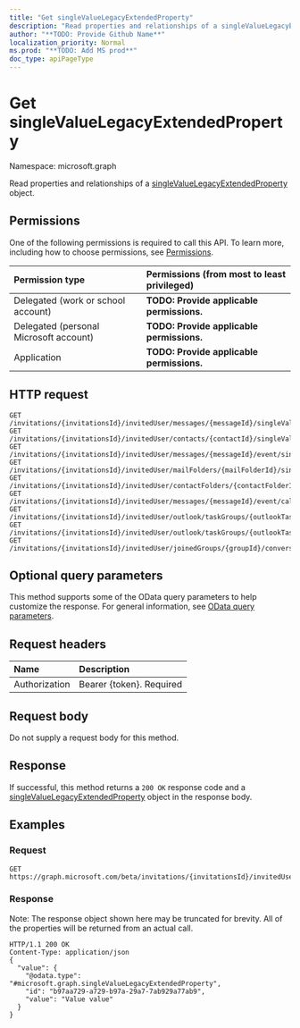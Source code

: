 ```yaml
---
title: "Get singleValueLegacyExtendedProperty"
description: "Read properties and relationships of a singleValueLegacyExtendedProperty object."
author: "**TODO: Provide Github Name**"
localization_priority: Normal
ms.prod: "**TODO: Add MS prod**"
doc_type: apiPageType
---
```


# Get singleValueLegacyExtendedProperty

Namespace: microsoft.graph

Read properties and relationships of a [singleValueLegacyExtendedProperty](../resources/singlevaluelegacyextendedproperty.md) object.

## Permissions
One of the following permissions is required to call this API. To learn more, including how to choose permissions, see [Permissions](/concepts/permissions-reference.md).

|Permission type|Permissions (from most to least privileged)|
|:---|:---|
|Delegated (work or school account)|**TODO: Provide applicable permissions.**|
|Delegated (personal Microsoft account)|**TODO: Provide applicable permissions.**|
|Application|**TODO: Provide applicable permissions.**|

## HTTP request
<!-- {
  "blockType": "ignored"
}
-->
``` http
GET /invitations/{invitationsId}/invitedUser/messages/{messageId}/singleValueExtendedProperties/{singleValueLegacyExtendedPropertyId}
GET /invitations/{invitationsId}/invitedUser/contacts/{contactId}/singleValueExtendedProperties/{singleValueLegacyExtendedPropertyId}
GET /invitations/{invitationsId}/invitedUser/messages/{messageId}/event/singleValueExtendedProperties/{singleValueLegacyExtendedPropertyId}
GET /invitations/{invitationsId}/invitedUser/mailFolders/{mailFolderId}/singleValueExtendedProperties/{singleValueLegacyExtendedPropertyId}
GET /invitations/{invitationsId}/invitedUser/contactFolders/{contactFolderId}/singleValueExtendedProperties/{singleValueLegacyExtendedPropertyId}
GET /invitations/{invitationsId}/invitedUser/messages/{messageId}/event/calendar/singleValueExtendedProperties/{singleValueLegacyExtendedPropertyId}
GET /invitations/{invitationsId}/invitedUser/outlook/taskGroups/{outlookTaskGroupId}/taskFolders/{outlookTaskFolderId}/singleValueExtendedProperties/{singleValueLegacyExtendedPropertyId}
GET /invitations/{invitationsId}/invitedUser/outlook/taskGroups/{outlookTaskGroupId}/taskFolders/{outlookTaskFolderId}/tasks/{outlookTaskId}/singleValueExtendedProperties/{singleValueLegacyExtendedPropertyId}
GET /invitations/{invitationsId}/invitedUser/joinedGroups/{groupId}/conversations/{conversationId}/threads/{conversationThreadId}/posts/{postId}/singleValueExtendedProperties/{singleValueLegacyExtendedPropertyId}
```

## Optional query parameters
This method supports some of the OData query parameters to help customize the response. For general information, see [OData query parameters](/graph/query-parameters).

## Request headers
|Name|Description|
|:---|:---|
|Authorization|Bearer {token}. Required|

## Request body
Do not supply a request body for this method.

## Response
If successful, this method returns a `200 OK` response code and a [singleValueLegacyExtendedProperty](../resources/singlevaluelegacyextendedproperty.md) object in the response body.

## Examples

### Request
<!-- {
  "blockType": "request",
  "name": "get_singlevaluelegacyextendedproperty"
}
-->
``` http
GET https://graph.microsoft.com/beta/invitations/{invitationsId}/invitedUser/messages/{messageId}/singleValueExtendedProperties/{singleValueLegacyExtendedPropertyId}
```

### Response
Note: The response object shown here may be truncated for brevity. All of the properties will be returned from an actual call.
<!-- {
  "blockType": "response",
  "truncated": true,
  "@odata.type": "microsoft.graph.singleValueLegacyExtendedProperty"
}
-->
``` http
HTTP/1.1 200 OK
Content-Type: application/json
{
  "value": {
    "@odata.type": "#microsoft.graph.singleValueLegacyExtendedProperty",
    "id": "b97aa729-a729-b97a-29a7-7ab929a77ab9",
    "value": "Value value"
  }
}
```

